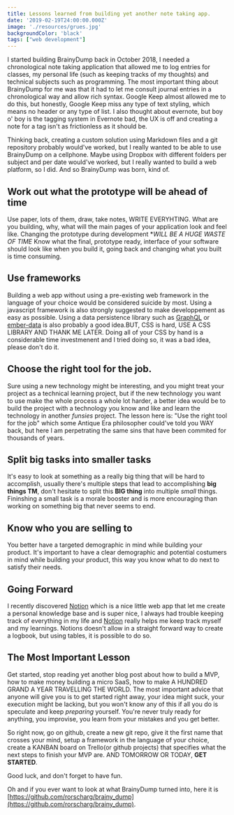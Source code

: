 ```yaml
---
title: Lessons learned from building yet another note taking app.
date: '2019-02-19T24:00:00.000Z'
image: './resources/grues.jpg'
backgroundColor: 'black'
tags: ["web development"]
---
```


I started building BrainyDump back in October 2018, I needed a chronological note taking application that allowed me to log entries for
classes, my personal life (such as keeping tracks of my thoughts) and technical subjects such as programming.
The most important thing about BrainyDump for me was that it had to let me consult journal entries in a chronological way and allow rich syntax. Google Keep almost allowed me to do this, but honestly, Google Keep miss any
type of text styling, which means no header or any type of list. I also thought about evernote, but boy o' boy is the tagging system in Evernote bad, the UX is off and creating a note for a tag isn't as frictionless as it should be.

Thinking back, creating a custom solution using Markdown files and a git repository probably would've worked, but I really wanted to be able to use BrainyDump
on a cellphone. Maybe using Dropbox with different folders per subject and per date would've worked, but I really wanted to build a web platform, so
I did. And so BrainyDump was born, kind of.

## Work out what the prototype will be ahead of time

Use paper, lots of them, draw, take notes, WRITE EVERYHTING. What are you building, why, what will the main pages of your application look
and feel like. Changing the prototype during development \*_WILL BE A HUGE WASTE OF TIME_
Know what the final, prototype ready, interface of your software should look like when you build it,
going back and changing what you built is time consuming.

## Use frameworks

Building a web app without using a pre-existing web framework in the language of your choice would be considered suicide by most.
Using a javascript framework is also strongly suggested to make developpement as easy as possible. Using a data persistence library such
as [GraphQL](https://www.apollographql.com/) or [ember-data](https://github.com/emberjs/data) is also probably a good idea.BUT, CSS is hard, USE A CSS LIBRARY AND THANK ME LATER. Doing all of your CSS by hand is a considerable time investmenent and I tried doing so, it was a bad idea, please don't do it.

## Choose the right tool for the job.

Sure using a new technology might be interesting, and you might treat your project as a technical learning
project, but if the new technology you want to use make the whole process a whole lot harder, a better idea
would be to build the project with a technology you know and like and learn the technology in another _funsies_ project. The lesson here is: "Use the right tool for
the job" which some Antique Era philosopher could've told you WAY back, but here I am perpetrating the same sins that have been commited for thousands of years.

## Split big tasks into smaller tasks

It's easy to look at something as a really big thing that will be hard to accomplish, usually there's multiple steps that lead to accomplishing
**big things TM**, don't hesitate to split this **BIG thing** into multiple _small_ things. Fininshing a small task is a morale booster and is more
encouraging than working on something big that never seems to end.

## Know who you are selling to

You better have a targeted demographic in mind while building your product.
It's important to have a clear demographic and potential costumers in mind while building your product,
this way you know what to do next to satisfy their needs.

## Going Forward

I recently discovered [Notion](https://www.notion.so) which is a nice little web app that let me create a personal knowledge base and is super nice, I always had trouble
keeping track of everything in my life and [Notion](https://www.notion.so) really helps me keep track myself and my learnings. Notions doesn't allow in a straight forward
way to create a logbook, but using tables, it is possible to do so.

## The Most Important Lesson

Get started, stop reading yet another blog post about how to build a MVP, how to make money building a micro SaaS,
how to make A HUNDRED GRAND A YEAR TRAVELLING THE WORLD. The most important advice that anyone will give you is to get
started right away, your idea might suck, your execution might be lacking, but you won't know any of this
if all you do is speculate and keep _preparing_ yourself. You're never truly ready for anything, you improvise,
you learn from your mistakes and you get better.

So right now, go on github, create a new git repo, give it the first name that crosses your mind, setup a framework in the language of your choice,
create a KANBAN board on Trello(or github projects) that specifies what the next steps to finish your MVP are. AND TOMORROW OR TODAY, **GET STARTED**.

Good luck, and don't forget to have fun.

Oh and if you ever want to look at what BrainyDump turned into, here it is [https://github.com/rorscharg/brainy_dump](https://github.com/rorscharg/brainy_dump).
